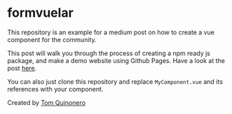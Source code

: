 # formvuelar

This repository is an example for a medium post on how to create a vue component for the community.

This post will walk you through the process of creating a npm ready js package, and make a demo website using Github Pages. Have a look at the post [here](https://medium.com/@tomquinonero/creating-a-vuejs-component-for-the-community-a-walk-through-485ea88922c7).

You can also just clone this repository and replace `MyComponent.vue` and its references with your component.

Created by [Tom Quinonero][link-author]

[link-author]: https://tomquinonero.com
